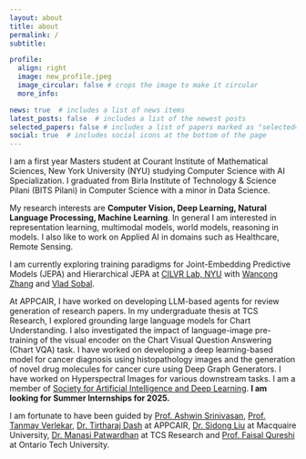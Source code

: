 ```yaml
---
layout: about
title: about
permalink: /
subtitle:

profile:
  align: right
  image: new_profile.jpeg
  image_circular: false # crops the image to make it circular
  more_info:

news: true  # includes a list of news items
latest_posts: false  # includes a list of the newest posts
selected_papers: false # includes a list of papers marked as "selected={true}"
social: true  # includes social icons at the bottom of the page
---
```


I am a first year Masters student at Courant Institute of Mathematical Sciences, New York University (NYU) studying Computer Science with AI Specialization. I graduated from Birla Institute of Technology & Science Pilani (BITS Pilani) in Computer Science with a minor in Data Science. 

My research interests are **Computer Vision, Deep Learning, Natural Language Processing, Machine Learning**. In general I am interested in representation learning, multimodal models, world models, reasoning in models. I also like to work on Applied AI in domains such as Healthcare, Remote Sensing.

I am currently exploring training paradigms for Joint-Embedding Predictive Models (JEPA) and Hierarchical JEPA at [CILVR Lab, NYU](https://wp.nyu.edu/cilvr/) with [Wancong Zhang](https://kevinghst.github.io/) and [Vlad Sobal](https://vladisai.github.io/).

At APPCAIR, I have worked on developing LLM-based agents for review generation of research papers.  In my undergraduate thesis at TCS Research, I explored grounding large language models for Chart Understanding. I also investigated the impact of language-image pre-training of the visual encoder on the Chart Visual Question Answering (Chart VQA) task. I have worked on developing a deep learning-based model for cancer diagnosis using histopathology images and the generation of novel drug molecules for cancer cure using Deep Graph Generators. I have worked on  Hyperspectral Images for various downstream tasks. I am a member of [Society for Artificial Intelligence and Deep Learning](https://www.saidl.in/). **I am looking for Summer Internships for 2025.**

I am fortunate to have been guided by [Prof. Ashwin Srinivasan](https://www.bits-pilani.ac.in/goa/ashwin-srinivasan/), [Prof. Tanmay Verlekar](https://www.bits-pilani.ac.in/goa/tanmay-tulsidas-verlekar/), [Dr. Tirtharaj Dash](https://tirtharajdash.github.io/) at APPCAIR, [Dr. Sidong Liu](https://researchers.mq.edu.au/en/persons/sidong-liu) at Macquaire University, [Dr. Manasi Patwardhan](https://scholar.google.co.in/citations?user=eAM84HQAAAAJ&hl=en) at TCS Research and [Prof. Faisal Qureshi](https://vclab.ca/) at Ontario Tech University.
